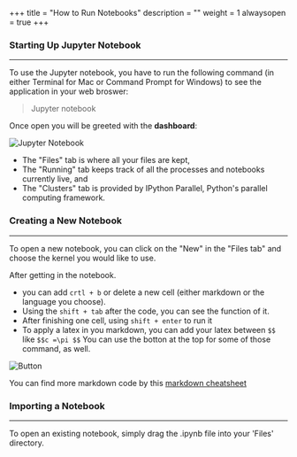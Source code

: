 +++
title = "How to Run Notebooks"
description = ""
weight = 1
alwaysopen = true
+++

### Starting Up Jupyter Notebook
---

To use the Jupyter notebook, you have to run the following command (in either Terminal for Mac or Command Prompt for Windows) to see the application in your web broswer:
> Jupyter notebook

Once open you will be greeted with the **dashboard**:

<img src="/images/Jupyter.png" alt="Jupyter Notebook">

* The "Files" tab is where all your files are kept,
* The "Running" tab keeps track of all the processes and notebooks currently live, and
* The "Clusters" tab is provided by IPython Parallel, Python's parallel computing framework. 

### Creating a New Notebook
---

To open a new notebook, you can click on the "New" in the "Files tab" and choose the kernel you would like to use.

After getting in the notebook. 

* you can add `crtl + b` or delete a new cell (either markdown or the language you choose).
* Using the `shift + tab` after the code, you can see the function of it.
* After finishing one cell, using `shift + enter` to run it
* To apply a latex in you markdown, you can add your latex between `$$` like `$$c =\pi $$`
You can use the botton at the top for some of those command, as well.

<img src="/images/button.png" alt="Button">

You can find more markdown code by this [markdown cheatsheet](https://github.com/jupyter/jupyter/wiki/Jupyter-kernels) 

### Importing a Notebook
---

To open an existing notebook, simply drag the .ipynb file into your 'Files' directory. 
